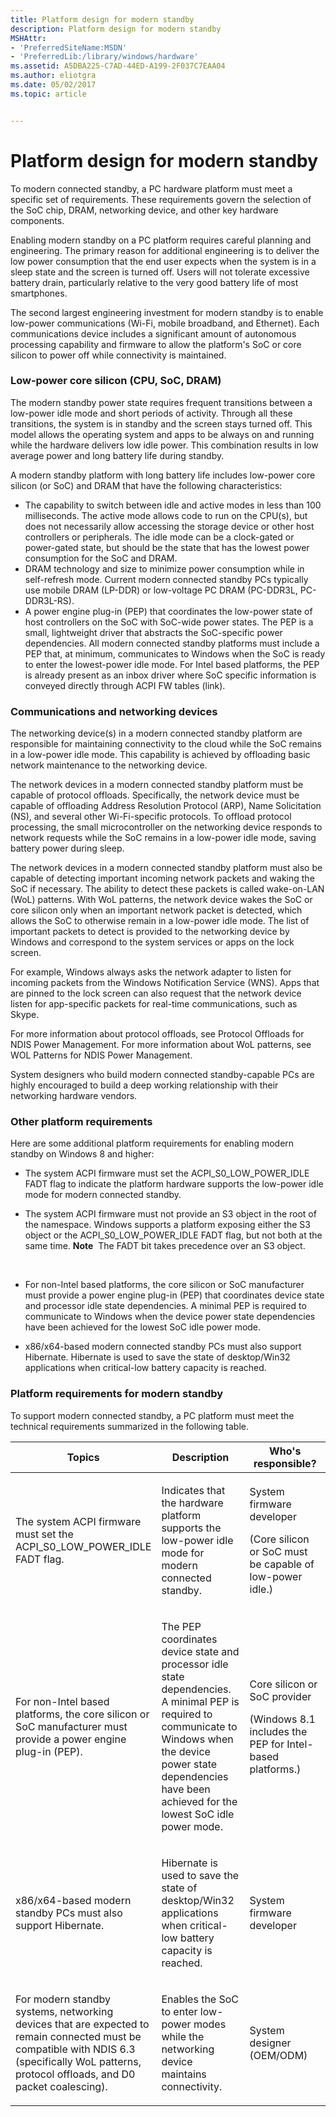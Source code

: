 ```yaml
---
title: Platform design for modern standby
description: Platform design for modern standby
MSHAttr:
- 'PreferredSiteName:MSDN'
- 'PreferredLib:/library/windows/hardware'
ms.assetid: A5DBA225-C7AD-44ED-A199-2F037C7EAA04
ms.author: eliotgra
ms.date: 05/02/2017
ms.topic: article


---
```


# Platform design for modern standby


To modern connected standby, a PC hardware platform must meet a specific set of requirements. These requirements govern the selection of the SoC chip, DRAM, networking device, and other key hardware components.

Enabling modern standby on a PC platform requires careful planning and engineering. The primary reason for additional engineering is to deliver the low power consumption that the end user expects when the system is in a sleep state and the screen is turned off. Users will not tolerate excessive battery drain, particularly relative to the very good battery life of most smartphones.

The second largest engineering investment for modern standby is to enable low-power communications (Wi-Fi, mobile broadband, and Ethernet). Each communications device includes a significant amount of autonomous processing capability and firmware to allow the platform's SoC or core silicon to power off while connectivity is maintained.

### Low-power core silicon (CPU, SoC, DRAM)

The modern standby power state requires frequent transitions between a low-power idle mode and short periods of activity. Through all these transitions, the system is in standby and the screen stays turned off. This model allows the operating system and apps to be always on and running while the hardware delivers low idle power. This combination results in low average power and long battery life during standby.

A modern standby platform with long battery life includes low-power core silicon (or SoC) and DRAM that have the following characteristics:

-   The capability to switch between idle and active modes in less than 100 milliseconds. The active mode allows code to run on the CPU(s), but does not necessarily allow accessing the storage device or other host controllers or peripherals. The idle mode can be a clock-gated or power-gated state, but should be the state that has the lowest power consumption for the SoC and DRAM.
-   DRAM technology and size to minimize power consumption while in self-refresh mode. Current modern connected standby PCs typically use mobile DRAM (LP-DDR) or low-voltage PC DRAM (PC-DDR3L, PC-DDR3L-RS).
-   A power engine plug-in (PEP) that coordinates the low-power state of host controllers on the SoC with SoC-wide power states. The PEP is a small, lightweight driver that abstracts the SoC-specific power dependencies. All modern connected standby platforms must include a PEP that, at minimum, communicates to Windows when the SoC is ready to enter the lowest-power idle mode. For Intel based platforms, the PEP is already present as an inbox driver where SoC specific information is conveyed directly through ACPI FW tables (link).

### Communications and networking devices

The networking device(s) in a modern connected standby platform are responsible for maintaining connectivity to the cloud while the SoC remains in a low-power idle mode. This capability is achieved by offloading basic network maintenance to the networking device.

The network devices in a modern connected standby platform must be capable of protocol offloads. Specifically, the network device must be capable of offloading Address Resolution Protocol (ARP), Name Solicitation (NS), and several other Wi-Fi-specific protocols. To offload protocol processing, the small microcontroller on the networking device responds to network requests while the SoC remains in a low-power idle mode, saving battery power during sleep.

The network devices in a modern connected standby platform must also be capable of detecting important incoming network packets and waking the SoC if necessary. The ability to detect these packets is called wake-on-LAN (WoL) patterns. With WoL patterns, the network device wakes the SoC or core silicon only when an important network packet is detected, which allows the SoC to otherwise remain in a low-power idle mode. The list of important packets to detect is provided to the networking device by Windows and correspond to the system services or apps on the lock screen.

For example, Windows always asks the network adapter to listen for incoming packets from the Windows Notification Service (WNS). Apps that are pinned to the lock screen can also request that the network device listen for app-specific packets for real-time communications, such as Skype.

For more information about protocol offloads, see Protocol Offloads for NDIS Power Management. For more information about WoL patterns, see WOL Patterns for NDIS Power Management.

System designers who build modern connected standby-capable PCs are highly encouraged to build a deep working relationship with their networking hardware vendors.

### Other platform requirements

Here are some additional platform requirements for enabling modern standby on Windows 8 and higher:

-   The system ACPI firmware must set the ACPI\_S0\_LOW\_POWER\_IDLE FADT flag to indicate the platform hardware supports the low-power idle mode for modern connected standby.
-   The system ACPI firmware must not provide an S3 object in the root of the namespace. Windows supports a platform exposing either the S3 object or the ACPI\_S0\_LOW\_POWER\_IDLE FADT flag, but not both at the same time.
    **Note**  The FADT bit takes precedence over an S3 object.

     

-   For non-Intel based platforms, the core silicon or SoC manufacturer must provide a power engine plug-in (PEP) that coordinates device state and processor idle state dependencies. A minimal PEP is required to communicate to Windows when the device power state dependencies have been achieved for the lowest SoC idle power mode.
-   x86/x64-based modern connected standby PCs must also support Hibernate. Hibernate is used to save the state of desktop/Win32 applications when critical-low battery capacity is reached.

### Platform requirements for modern standby

To support modern connected standby, a PC platform must meet the technical requirements summarized in the following table.

<table>
<colgroup>
<col width="33%" />
<col width="33%" />
<col width="33%" />
</colgroup>
<thead>
<tr class="header">
<th>Topics</th>
<th>Description</th>
<th>Who's responsible?</th>
</tr>
</thead>
<tbody>
<tr class="odd">
<td><p>The system ACPI firmware must set the ACPI_S0_LOW_POWER_IDLE FADT flag.</p></td>
<td><p>Indicates that the hardware platform supports the low-power idle mode for modern connected standby.</p></td>
<td><p>System firmware developer</p>
<p>(Core silicon or SoC must be capable of low-power idle.)</p></td>
</tr>
<tr class="even">
<td><p>For non-Intel based platforms, the core silicon or SoC manufacturer must provide a power engine plug-in (PEP).</p></td>
<td><p>The PEP coordinates device state and processor idle state dependencies. A minimal PEP is required to communicate to Windows when the device power state dependencies have been achieved for the lowest SoC idle power mode.</p></td>
<td><p>Core silicon or SoC provider</p>
<p>(Windows 8.1 includes the PEP for Intel-based platforms.)</p></td>
</tr>
<tr class="odd">
<td><p>x86/x64-based modern standby PCs must also support Hibernate.</p></td>
<td><p>Hibernate is used to save the state of desktop/Win32 applications when critical-low battery capacity is reached.</p></td>
<td><p>System firmware developer</p></td>
</tr>
<tr class="even">
<td><p>For modern standby systems, networking devices that are expected to remain connected must be compatible with NDIS 6.3 (specifically WoL patterns, protocol offloads, and D0 packet coalescing).</p></td>
<td><p>Enables the SoC to enter low-power modes while the networking device maintains connectivity.</p></td>
<td><p>System designer (OEM/ODM)</p></td>
</tr>
</tbody>
</table>

 

 

 







